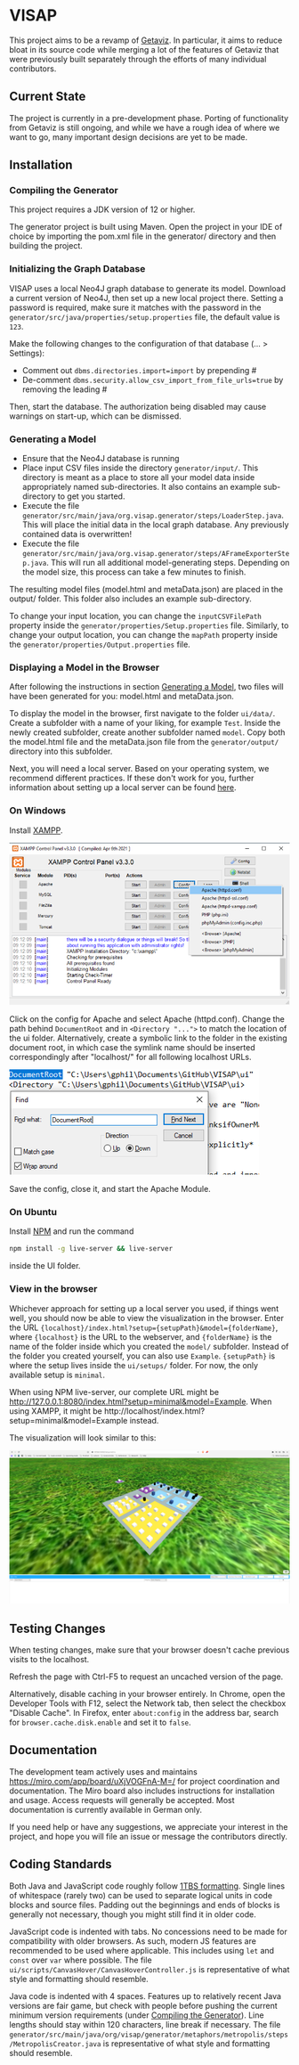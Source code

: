 # VISAP
This project aims to be a revamp of [Getaviz](https://github.com/softvis-research/Getaviz). In particular, it aims to reduce bloat in its source code while merging a lot of the features of Getaviz that were previously built separately through the efforts of many individual contributors.

## Current State
The project is currently in a pre-development phase. Porting of functionality from Getaviz is still ongoing, and while we have a rough idea of where we want to go, many important design decisions are yet to be made.

## Installation

### Compiling the Generator

This project requires a JDK version of 12 or higher.

The generator project is built using Maven. Open the project in your IDE of choice by importing the pom.xml file in the generator/ directory and then building the project.

### Initializing the Graph Database

VISAP uses a local Neo4J graph database to generate its model. Download a current version of Neo4J, then set up a new local project there. Setting a password is required, make sure it matches with the password in the ``generator/src/java/properties/setup.properties`` file, the default value is ``123``.

Make the following changes to the configuration of that database (… > Settings):
- Comment out ``dbms.directories.import=import`` by prepending #
- De-comment ``dbms.security.allow_csv_import_from_file_urls=true`` by removing the leading #

Then, start the database. The authorization being disabled may cause warnings on start-up, which can be dismissed.

### Generating a Model

- Ensure that the Neo4J database is running
- Place input CSV files inside the directory ``generator/input/``. This directory is meant as a place to store all your model data inside appropriately named sub-directories. It also contains an example sub-directory to get you started.
- Execute the file ``generator/src/main/java/org.visap.generator/steps/LoaderStep.java``. This will place the initial data in the local graph database. Any previously contained data is overwritten!
- Execute the file ``generator/src/main/java/org.visap.generator/steps/AFrameExporterStep.java``. This will run all additional model-generating steps. Depending on the model size, this process can take a few minutes to finish.

The resulting model files (model.html and metaData.json) are placed in the output/ folder. This folder also includes an example sub-directory.

To change your input location, you can change the ``inputCSVFilePath`` property inside the ``generator/properties/Setup.properties`` file. Similarly, to change your output location, you can change the ``mapPath`` property inside the ``generator/properties/Output.properties`` file.

### Displaying a Model in the Browser

After following the instructions in section [Generating a Model](#generating-a-model), two files will have been generated for you: model.html and metaData.json.

To display the model in the browser, first navigate to the folder ``ui/data/``. Create a subfolder with a name of your liking, for example ``Test``. Inside the newly created subfolder, create another subfolder named ``model``. Copy both the model.html file and the metaData.json file from the ``generator/output/`` directory into this subfolder.

Next, you will need a local server. Based on your operating system, we recommend different practices. If these don't work for you, further information about setting up a local server can be found [here](https://aframe.io/docs/0.5.0/introduction/installation.html#local-development).

### On Windows
Install [XAMPP](https://www.apachefriends.org/download.html).

![xampp.png](images/xampp.png)

Click on the config for Apache and select Apache (httpd.conf). Change the path behind ``DocumentRoot`` and in ``<Directory "...">`` to match the location of the ui folder. Alternatively, create a symbolic link to the folder in the existing document root, in which case the symlink name should be inserted correspondingly after "localhost/" for all following localhost URLs.

![apache_config.png](images/apache_config.png)

Save the config, close it, and start the Apache Module.

### On Ubuntu

Install [NPM](https://www.npmjs.com/) and run the command
```bash
npm install -g live-server && live-server
```
inside the UI folder.

### View in the browser

Whichever approach for setting up a local server you used, if things went well, you should now be able to view the visualization in the browser.
Enter the URL ``{localhost}/index.html?setup={setupPath}&model={folderName}``, where ``{localhost}`` is the URL to the webserver, and ``{folderName}`` is the name of the folder inside which you created the ``model/`` subfolder. Instead of the folder you created yourself, you can also use ``Example``. ``{setupPath}`` is where the setup lives inside the ``ui/setups/`` folder. For now, the only available setup is ``minimal``.

When using NPM live-server, our complete URL might be http://127.0.0.1:8080/index.html?setup=minimal&model=Example. When using XAMPP, it might be http://localhost/index.html?setup=minimal&model=Example instead.

The visualization will look similar to this:

![visualization.png](images/visualization.png)

## Testing Changes

When testing changes, make sure that your browser doesn't cache previous visits to the localhost.

Refresh the page with Ctrl-F5 to request an uncached version of the page.

Alternatively, disable caching in your browser entirely. In Chrome, open the Developer Tools with F12, select the Network tab, then select the checkbox "Disable Cache". In Firefox, enter ``about:config`` in the address bar, search for ``browser.cache.disk.enable`` and set it to ``false``.

## Documentation
The development team actively uses and maintains https://miro.com/app/board/uXjVOGFnA-M=/ for project coordination and documentation. The Miro board also includes instructions for installation and usage. Access requests will generally be accepted. Most documentation is currently available in German only.

If you need help or have any suggestions, we appreciate your interest in the project, and hope you will file an issue or message the contributors directly.

## Coding Standards

Both Java and JavaScript code roughly follow [1TBS formatting](https://en.wikipedia.org/wiki/Indentation_style#Variant:_1TBS_(OTBS)). Single lines of whitespace (rarely two) can be used to separate logical units in code blocks and source files. Padding out the beginnings and ends of blocks is generally not necessary, though you might still find it in older code.

JavaScript code is indented with tabs. No concessions need to be made for compatibility with older browsers. As such, modern JS features are recommended to be used where applicable. This includes using ``let`` and ``const`` over ``var`` where possible. The file ``ui/scripts/CanvasHover/CanvasHoverController.js`` is representative of what style and formatting should resemble.

Java code is indented with 4 spaces. Features up to relatively recent Java versions are fair game, but check with people before pushing the current minimum version requirements (under [Compiling the Generator](README.md#compiling-the-generator)). Line lengths should stay within 120 characters, line break if necessary. The file ``generator/src/main/java/org/visap/generator/metaphors/metropolis/steps/MetropolisCreator.java`` is representative of what style and formatting should resemble.
